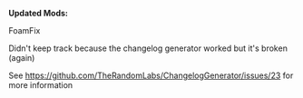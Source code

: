 **Updated Mods:**

FoamFix

Didn't keep track because the changelog generator worked but it's broken (again)

See https://github.com/TheRandomLabs/ChangelogGenerator/issues/23 for more information
